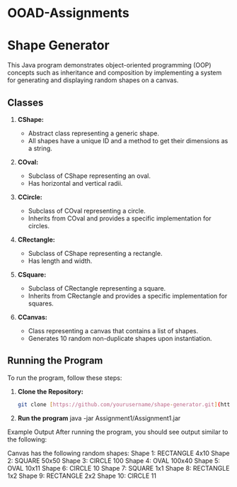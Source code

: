 # OOAD-Assignments
# Shape Generator

This Java program demonstrates object-oriented programming (OOP) concepts such as inheritance and composition by implementing a system for generating and displaying random shapes on a canvas.

## Classes

1. **CShape:**
    - Abstract class representing a generic shape.
    - All shapes have a unique ID and a method to get their dimensions as a string.

2. **COval:**
    - Subclass of CShape representing an oval.
    - Has horizontal and vertical radii.

3. **CCircle:**
    - Subclass of COval representing a circle.
    - Inherits from COval and provides a specific implementation for circles.

4. **CRectangle:**
    - Subclass of CShape representing a rectangle.
    - Has length and width.

5. **CSquare:**
    - Subclass of CRectangle representing a square.
    - Inherits from CRectangle and provides a specific implementation for squares.

6. **CCanvas:**
    - Class representing a canvas that contains a list of shapes.
    - Generates 10 random non-duplicate shapes upon instantiation.

## Running the Program

To run the program, follow these steps:

1. **Clone the Repository:**
   ```bash
   git clone [https://github.com/yourusername/shape-generator.git](https://github.com/AAAAA11331/OOAD-Assignments.git)https://github.com/AAAAA11331/OOAD-Assignments.git

2. **Run the program**
   java -jar Assignment1/Assignment1.jar

Example Output
After running the program, you should see output similar to the following:

Canvas has the following random shapes:
Shape 1: RECTANGLE 4x10
Shape 2: SQUARE 50x50
Shape 3: CIRCLE 100
Shape 4: OVAL 100x40
Shape 5: OVAL 10x11
Shape 6: CIRCLE 10
Shape 7: SQUARE 1x1
Shape 8: RECTANGLE 1x2
Shape 9: RECTANGLE 2x2
Shape 10: CIRCLE 11
